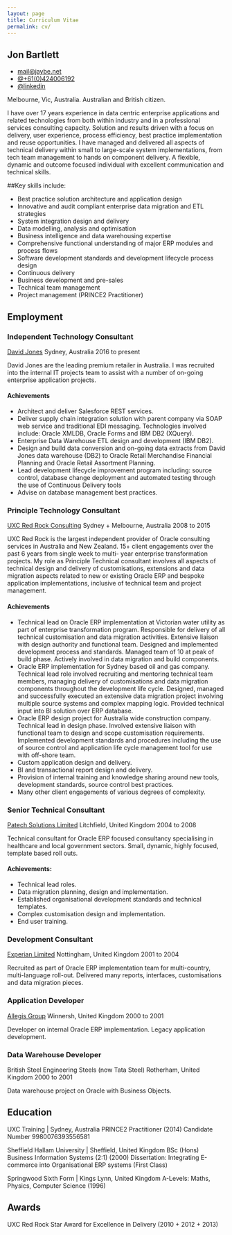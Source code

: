 ```yaml
---
layout: page
title: Curriculum Vitae
permalink: cv/
---
```

## Jon Bartlett

<ul class="fa-ul">
  <li><i class="fa-li fa fa-envelope-o"></i><a href="mailto:mail@jaybe.net">mail@jaybe.net</a></li>
  <li><i class="fa-li fa fa-phone"></i><a href="tel:+61424006192">@+61(0)424006192</a></li>
  <li><i class="fa-li fa fa-linkedin"></i><a href="https://au.linkedin.com/in/bartlettjon">@linkedin</a></li>
</ul>
Melbourne, Vic, Australia.
Australian and British citizen.

I have over 17 years experience in data centric enterprise applications and related technologies from both within industry and in a professional services consulting capacity. Solution and results driven with a focus on delivery, user experience, process efficiency, best practice implementation and reuse opportunities. I have managed and delivered all aspects of technical delivery within small to large-scale system implementations, from tech team management to hands on component delivery. A flexible, dynamic and outcome focused individual with excellent communication and technical skills.

##Key skills include:
* Best practice solution architecture and application design
* Innovative and audit compliant enterprise data migration and ETL strategies
* System integration design and delivery
* Data modelling, analysis and optimisation
* Business intelligence and data warehousing expertise
* Comprehensive functional understanding of major ERP modules and process flows
* Software development standards and development lifecycle process design
* Continuous delivery
* Business development and pre-sales
* Technical team management
* Project management (PRINCE2 Practitioner)


## Employment

### Independent Technology Consultant
[David Jones](http://www.davidjones.com.au)
Sydney, Australia
2016 to present

David Jones are the leading premium retailer in Australia. I was recruited into the internal IT projects team to assist with a number of on-going enterprise application projects.

#### Achievements
* Architect and deliver Salesforce REST services.
* Deliver supply chain integration solution with parent company via SOAP web service and traditional EDI messaging. Technologies involved include: Oracle XMLDB, Oracle Forms and IBM DB2 (XQuery).
* Enterprise Data Warehouse ETL design and development (IBM DB2).
* Design and build data conversion and on-going data extracts from David Jones data warehouse (DB2) to Oracle Retail Merchandise Financial Planning and Oracle Retail Assortment Planning. 
* Lead development lifecycle improvement program including: source control, database change deployment and automated testing through the use of Continuous Delivery tools
* Advise on database management best practices.


### Principle Technology Consultant
[UXC Red Rock Consulting](http://www.uxcredrock.com)
Sydney + Melbourne, Australia
2008 to 2015

UXC Red Rock is the largest independent provider of Oracle consulting services in Australia and New Zealand. 15+ client engagements over the past 6 years from single week to multi- year enterprise transformation projects. My role as Principle Technical consultant involves all aspects of technical design and delivery of customisations, extensions and data migration aspects related to new or existing Oracle ERP and bespoke application implementations, inclusive of technical team and project management.

#### Achievements
* Technical lead on Oracle ERP implementation at Victorian water utility as part of enterprise transformation program. Responsible for delivery of all technical customisation and data migration activities. Extensive liaison with design authority and functional team. Designed and implemented development process and standards. Managed team of 10 at peak of build phase. Actively involved in data migration and build components.
* Oracle ERP implementation for Sydney based oil and gas company. Technical lead role involved recruiting and mentoring technical team members, managing delivery of customisations and data migration components throughout the development life cycle. Designed, managed and successfully executed an extensive data migration project involving multiple source systems and complex mapping logic. Provided technical input into BI solution over ERP database.
* Oracle ERP design project for Australia wide construction company. Technical lead in design phase. Involved extensive liaison with functional team to design and scope customisation requirements. Implemented development standards and procedures including the use of source control and application life cycle management tool for use with off-shore team.
* Custom application design and delivery.
* BI and transactional report design and delivery.
* Provision of internal training and knowledge sharing around new tools, development standards, source control best practices.
* Many other client engagements of various degrees of complexity.

### Senior Technical Consultant
[Patech Solutions Limited](http://www.patech-solutions.com)
Litchfield, United Kingdom
2004 to 2008

Technical consultant for Oracle ERP focused consultancy specialising in healthcare and local government sectors. Small, dynamic, highly focused, template based roll outs.

#### Achievements:

* Technical lead roles.
* Data migration planning, design and implementation.
* Established organisational development standards and technical templates.
* Complex customisation design and implementation.
* End user training.

### Development Consultant
[Experian Limited](http://www.experian.co.uk)
Nottingham, United Kingdom
2001 to 2004

Recruited as part of Oracle ERP implementation team for multi-country, multi-language roll-out. Delivered many reports, interfaces, customisations and data migration pieces.

### Application Developer
[Allegis Group](http://www.allegisgroup.com)
Winnersh, United Kingdom
2000 to 2001

Developer on internal Oracle ERP implementation. Legacy application development.

### Data Warehouse Developer
British Steel Engineering Steels (now Tata Steel)
Rotherham, United Kingdom
2000 to 2001

Data warehouse project on Oracle with Business Objects.

## Education

UXC Training | Sydney, Australia
PRINCE2 Practitioner (2014) Candidate Number 9980076393556581

Sheffield Hallam University | Sheffield, United Kingdom
BSc (Hons) Business Information Systems (2:1) (2000)
Dissertation: Integrating E-commerce into Organisational ERP systems (First Class)

Springwood Sixth Form | Kings Lynn, United Kingdom
A-Levels: Maths, Physics, Computer Science (1996)

## Awards

UXC Red Rock Star Award for Excellence in Delivery (2010 + 2012 + 2013)
